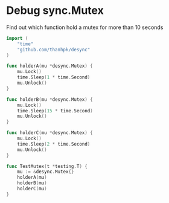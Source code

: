 # Debug sync.Mutex
Find out which function hold a mutex for more than 10 seconds

```go
import (
	"time"
	"github.com/thanhpk/desync"
)

func holderA(mu *desync.Mutex) {
	mu.Lock()
	time.Sleep(1 * time.Second)
	mu.Unlock()
}

func holderB(mu *desync.Mutex) {
	mu.Lock()
	time.Sleep(15 * time.Second)
	mu.Unlock()
}

func holderC(mu *desync.Mutex) {
	mu.Lock()
	time.Sleep(2 * time.Second)
	mu.Unlock()
}

func TestMutex(t *testing.T) {
	mu := &desync.Mutex{}
	holderA(mu)
	holderB(mu)
	holderC(mu)
}
```
